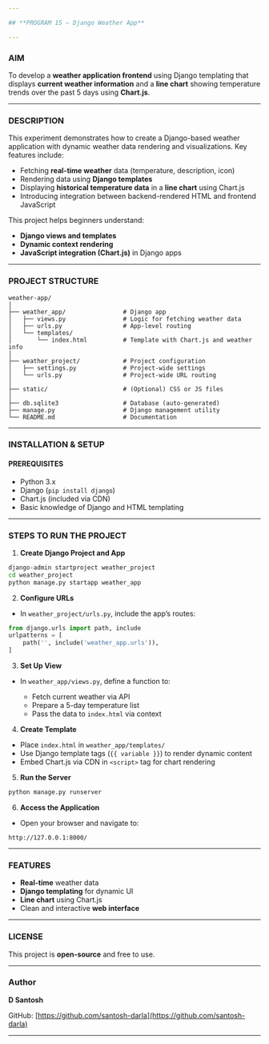 ```yaml
---

## **PROGRAM 15 – Django Weather App**

---
```


### **AIM**

To develop a **weather application frontend** using Django templating that displays **current weather information** and a **line chart** showing temperature trends over the past 5 days using **Chart.js**.

---

### **DESCRIPTION**

This experiment demonstrates how to create a Django-based weather application with dynamic weather data rendering and visualizations. Key features include:

* Fetching **real-time weather** data (temperature, description, icon)
* Rendering data using **Django templates**
* Displaying **historical temperature data** in a **line chart** using Chart.js
* Introducing integration between backend-rendered HTML and frontend JavaScript

This project helps beginners understand:

* **Django views and templates**
* **Dynamic context rendering**
* **JavaScript integration (Chart.js)** in Django apps

---

### **PROJECT STRUCTURE**

```
weather-app/
│
├── weather_app/                # Django app
│   ├── views.py                # Logic for fetching weather data
│   ├── urls.py                 # App-level routing
│   └── templates/
│       └── index.html          # Template with Chart.js and weather info
│
├── weather_project/            # Project configuration
│   ├── settings.py             # Project-wide settings
│   └── urls.py                 # Project-wide URL routing
│
├── static/                     # (Optional) CSS or JS files
│
├── db.sqlite3                  # Database (auto-generated)
├── manage.py                   # Django management utility
└── README.md                   # Documentation
```

---

### **INSTALLATION & SETUP**

#### **PREREQUISITES**

* Python 3.x
* Django (`pip install django`)
* Chart.js (included via CDN)
* Basic knowledge of Django and HTML templating

---

### **STEPS TO RUN THE PROJECT**

1. **Create Django Project and App**

```bash
django-admin startproject weather_project
cd weather_project
python manage.py startapp weather_app
```

2. **Configure URLs**

* In `weather_project/urls.py`, include the app’s routes:

```python
from django.urls import path, include
urlpatterns = [
    path('', include('weather_app.urls')),
]
```

3. **Set Up View**

* In `weather_app/views.py`, define a function to:

  * Fetch current weather via API
  * Prepare a 5-day temperature list
  * Pass the data to `index.html` via context

4. **Create Template**

* Place `index.html` in `weather_app/templates/`
* Use Django template tags (`{{ variable }}`) to render dynamic content
* Embed Chart.js via CDN in `<script>` tag for chart rendering

5. **Run the Server**

```bash
python manage.py runserver
```

6. **Access the Application**

* Open your browser and navigate to:

```
http://127.0.0.1:8000/
```

---

### **FEATURES**

* **Real-time** weather data
* **Django templating** for dynamic UI
* **Line chart** using Chart.js
* Clean and interactive **web interface**

---

### **LICENSE**

This project is **open-source** and free to use.

---

### **Author**

**D Santosh**

GitHub: [https://github.com/santosh-darla](https://github.com/santosh-darla)

---
